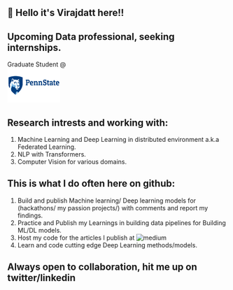 ## :wave:	 Hello it's Virajdatt here!!
## Upcoming Data professional, seeking internships.
Graduate Student @ </br><img src="https://github.com/Virajdatt/Virajdatt/blob/main/penn_logo.png" width="120" height="80">

## Research intrests and working with:
1. Machine Learning and Deep Learning in distributed environment a.k.a Federated Learning.
2. NLP with Transformers.
3. Computer Vision for various domains.

## This is what I do often here on github:
1. Build and publish Machine learning/ Deep learning models for (hackathons/ my passion projects/) with comments and report my findings.
2. Practice and Publish my Learnings in building data pipelines for Building ML/DL models.
3. Host my code for the articles I publish at ![medium](https://kvirajdatt.medium.com/)
4. Learn and code cutting edge Deep Learning methods/models.

## Always open to collaboration, hit me up on twitter/linkedin
